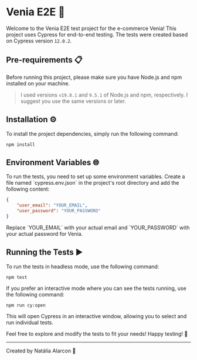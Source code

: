 # Venia E2E 🚀

Welcome to the Venia E2E test project for the e-commerce Venia! This project uses Cypress for end-to-end testing. The tests were created based on Cypress version `12.0.2`.

## Pre-requirements 📋

Before running this project, please make sure you have Node.js and npm installed on your machine.

> I used versions `v19.8.1` and `9.5.1` of Node.js and npm, respectively. I suggest you use the same versions or later.

## Installation ⚙️

To install the project dependencies, simply run the following command:

```shell
npm install
```

## Environment Variables 🌐

To run the tests, you need to set up some environment variables. Create a file named \`cypress.env.json\` in the project's root directory and add the following content:

```json
{
    "user_email": "YOUR_EMAIL",
    "user_password": "YOUR_PASSWORD"
}
```

Replace \`YOUR_EMAIL\` with your actual email and \`YOUR_PASSWORD\` with your actual password for Venia.

## Running the Tests ▶️

To run the tests in headless mode, use the following command:

```shell
npm test
```

If you prefer an interactive mode where you can see the tests running, use the following command:

```shell
npm run cy:open
```

This will open Cypress in an interactive window, allowing you to select and run individual tests.

Feel free to explore and modify the tests to fit your needs! Happy testing! 🎉
___
Created by Natália Alarcon 🐝
